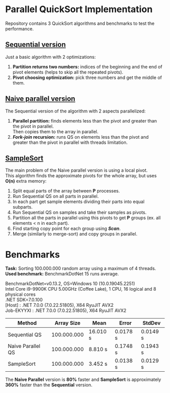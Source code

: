 # Parallel QuickSort Implementation

Repository contains 3 QuickSort algorithms and benchmarks to test the performance.

## [Sequential version](https://github.com/Coomman/ParallelQuickSort/blob/494ac9a6cbe5582e7277470f9e045b5a2015cc86/ParallelQuickSort.Core/Sorters/Sorter.cs#L8)
Just a basic algorithm with 2 optimizations:
1. **Partition returns two numbers:** indices of the beginning and the end of pivot elements (helps to skip all the repeated pivots).
2. **Pivot choosing optimization:** pick three numbers and get the middle of them.

## [Naive parallel version](https://github.com/Coomman/ParallelQuickSort/blob/494ac9a6cbe5582e7277470f9e045b5a2015cc86/ParallelQuickSort.Core/Sorters/Sorter.cs#L13)
The Sequential version of the algorithm with 2 aspects parallelized:
1. **Parallel partition:** finds elements less than the pivot and greater than the pivot in parallel.  
Then copies them to the array in parallel.
2. ***Fork-join* recursion:** runs QS on elements less than the pivot and greater than the pivot in parallel with threads limitation.

## [SampleSort](https://github.com/Coomman/ParallelQuickSort/blob/494ac9a6cbe5582e7277470f9e045b5a2015cc86/ParallelQuickSort.Core/Sorters/SampleSorter.cs#L7)
The main problem of the Naive parallel version is using a local pivot.  
This algorithm finds the approximate pivots for the whole array, but uses **O(n)** extra memory:
1. Split equal parts of the array between **P** processes.
2. Run Sequential QS on all parts in parallel.
3. In each part get sample elements dividing their parts into equal subparts.
4. Run Sequential QS on samples and take their samples as pivots.
5. Partition all the parts in parallel using this pivots to get **P** groups (ex. all elements < n in each part).
6. Find starting copy point for each group using ***Scan***.
7. Merge (similarly to merge-sort) and copy groups in parallel.

# Benchmarks
**Task:** Sorting 100.000.000 random array using a maximum of 4 threads.  
**Used benchmark:** BenchmarkDotNet 15 runs average.

BenchmarkDotNet=v0.13.2, OS=Windows 10 (10.0.19045.2251)  
Intel Core i9-9900K CPU 5.00GHz (Coffee Lake), 1 CPU, 16 logical and 8 physical cores  
.NET SDK=7.0.100  
[Host]     : .NET 7.0.0 (7.0.22.51805), X64 RyuJIT AVX2  
Job-EKYYXI : .NET 7.0.0 (7.0.22.51805), X64 RyuJIT AVX2

| Method            | Array Size  | Mean     | Error    | StdDev   |
|-------------------|-------------|----------|----------|----------|
| Sequential QS     | 100.000.000 | 16.010 s | 0.0178 s | 0.0149 s |
| Naive Parallel QS | 100.000.000 | 8.810 s  | 0.1748 s | 0.1943 s |
| SampleSort        | 100.000.000 | 3.452 s  | 0.0138 s | 0.0129 s |

The **Naive Parallel** version is **80%** faster and **SampleSort** is approximately **360%** faster than the **Sequential** version.
